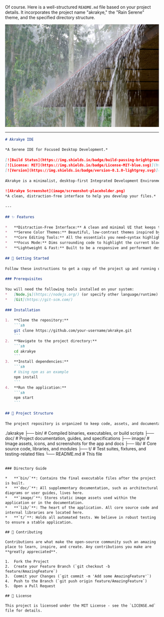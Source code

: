 Of course. Here is a well-structured `README.md` file based on your project details. It incorporates the project name "akrakye," the "Rain Serene" theme, and the specified directory structure.

![IDERain-Serene](../image/logon.webp)

---

```markdown
# Akrakye IDE

*A Serene IDE for Focused Desktop Development.*

[![Build Status](https://img.shields.io/badge/build-passing-brightgreen)](https://github.com/your-username/akrakye)
[![License: MIT](https://img.shields.io/badge/License-MIT-blue.svg)](https://opensource.org/licenses/MIT)
[![Version](https://img.shields.io/badge/version-0.1.0-lightgrey.svg)](https://github.com/your-username/akrakye)

Akrakye is a minimalist, desktop-first Integrated Development Environment designed to provide a calm and focused coding experience. Inspired by the tranquility of serene rain, it strips away the clutter to help you connect with your code.

![Akrakye Screenshot](image/screenshot-placeholder.png)
*A clean, distraction-free interface to help you develop your files.*

---

## ✨ Features

*   **Distraction-Free Interface:** A clean and minimal UI that keeps the focus on your code.
*   **Serene Color Themes:** Beautiful, low-contrast themes inspired by nature to reduce eye strain.
*   **Core Editing Tools:** All the essentials you need—syntax highlighting, code completion, and file navigation—without the bloat.
*   **Focus Mode:** Dims surrounding code to highlight the current block you are working on.
*   **Lightweight & Fast:** Built to be a responsive and performant desktop application.

## 🚀 Getting Started

Follow these instructions to get a copy of the project up and running on your local machine for development and testing purposes.

### Prerequisites

You will need the following tools installed on your system:
*   [Node.js](https://nodejs.org/) (or specify other language/runtime)
*   [Git](https://git-scm.com/)

### Installation

1.  **Clone the repository:**
    ```sh
    git clone https://github.com/your-username/akrakye.git
    ```
2.  **Navigate to the project directory:**
    ```sh
    cd akrakye
    ```
3.  **Install dependencies:**
    ```sh
    # Using npm as an example
    npm install
    ```
4.  **Run the application:**
    ```sh
    npm start
    ```

## 📂 Project Structure

The project repository is organized to keep code, assets, and documentation separate and maintainable.

```
./akrakye
├── bin/          # Compiled binaries, executables, or build scripts
├── doc/          # Project documentation, guides, and specifications
├── image/        # Image assets, icons, and screenshots for the app and docs
├── lib/          # Core source code, libraries, and modules
├── t/            # Test suites, fixtures, and testing-related files
└── README.md     # This file
```

### Directory Guide

*   **`bin/`**: Contains the final executable files after the project is built.
*   **`doc/`**: All supplementary documentation, such as architectural diagrams or user guides, lives here.
*   **`image/`**: Stores static image assets used within the application or in the documentation.
*   **`lib/`**: The heart of the application. All core source code and internal libraries are located here.
*   **`t/`**: Holds all automated tests. We believe in robust testing to ensure a stable application.

## 🤝 Contributing

Contributions are what make the open-source community such an amazing place to learn, inspire, and create. Any contributions you make are **greatly appreciated**.

1.  Fork the Project
2.  Create your Feature Branch (`git checkout -b feature/AmazingFeature`)
3.  Commit your Changes (`git commit -m 'Add some AmazingFeature'`)
4.  Push to the Branch (`git push origin feature/AmazingFeature`)
5.  Open a Pull Request

## 📄 License

This project is licensed under the MIT License - see the `LICENSE.md` file for details.
```
